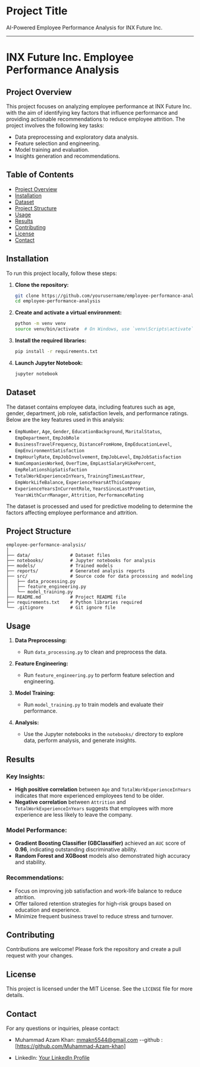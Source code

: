
# Project Title

 AI-Powered Employee Performance Analysis for INX Future Inc.

---

# INX Future Inc. Employee Performance Analysis

## Project Overview

This project focuses on analyzing employee performance at INX Future Inc. with the aim of identifying key factors that influence performance and providing actionable recommendations to reduce employee attrition. The project involves the following key tasks:
- Data preprocessing and exploratory data analysis.
- Feature selection and engineering.
- Model training and evaluation.
- Insights generation and recommendations.

## Table of Contents
- [Project Overview](#project-overview)
- [Installation](#installation)
- [Dataset](#dataset)
- [Project Structure](#project-structure)
- [Usage](#usage)
- [Results](#results)
- [Contributing](#contributing)
- [License](#license)
- [Contact](#contact)

## Installation

To run this project locally, follow these steps:

1. **Clone the repository:**
   ```bash
   git clone https://github.com/yourusername/employee-performance-analysis.git
   cd employee-performance-analysis
   ```

2. **Create and activate a virtual environment:**
   ```bash
   python -m venv venv
   source venv/bin/activate  # On Windows, use `venv\Scripts\activate`
   ```

3. **Install the required libraries:**
   ```bash
   pip install -r requirements.txt
   ```

4. **Launch Jupyter Notebook:**
   ```bash
   jupyter notebook
   ```

## Dataset

The dataset contains employee data, including features such as age, gender, department, job role, satisfaction levels, and performance ratings. Below are the key features used in this analysis:

- `EmpNumber`, `Age`, `Gender`, `EducationBackground`, `MaritalStatus`, `EmpDepartment`, `EmpJobRole`
- `BusinessTravelFrequency`, `DistanceFromHome`, `EmpEducationLevel`, `EmpEnvironmentSatisfaction`
- `EmpHourlyRate`, `EmpJobInvolvement`, `EmpJobLevel`, `EmpJobSatisfaction`
- `NumCompaniesWorked`, `OverTime`, `EmpLastSalaryHikePercent`, `EmpRelationshipSatisfaction`
- `TotalWorkExperienceInYears`, `TrainingTimesLastYear`, `EmpWorkLifeBalance`, `ExperienceYearsAtThisCompany`
- `ExperienceYearsInCurrentRole`, `YearsSinceLastPromotion`, `YearsWithCurrManager`, `Attrition`, `PerformanceRating`

The dataset is processed and used for predictive modeling to determine the factors affecting employee performance and attrition.

## Project Structure

```plaintext
employee-performance-analysis/
│
├── data/               # Dataset files
├── notebooks/          # Jupyter notebooks for analysis
├── models/             # Trained models
├── reports/            # Generated analysis reports
├── src/                # Source code for data processing and modeling
│   ├── data_processing.py
│   ├── feature_engineering.py
│   └── model_training.py
├── README.md           # Project README file
├── requirements.txt    # Python libraries required
└── .gitignore          # Git ignore file
```

## Usage

1. **Data Preprocessing:**
   - Run `data_processing.py` to clean and preprocess the data.

2. **Feature Engineering:**
   - Run `feature_engineering.py` to perform feature selection and engineering.

3. **Model Training:**
   - Run `model_training.py` to train models and evaluate their performance.

4. **Analysis:**
   - Use the Jupyter notebooks in the `notebooks/` directory to explore data, perform analysis, and generate insights.

## Results

### Key Insights:
- **High positive correlation** between `Age` and `TotalWorkExperienceInYears` indicates that more experienced employees tend to be older.
- **Negative correlation** between `Attrition` and `TotalWorkExperienceInYears` suggests that employees with more experience are less likely to leave the company.

### Model Performance:
- **Gradient Boosting Classifier (GBClassifier)** achieved an `AUC` score of **0.96**, indicating outstanding discriminative ability.
- **Random Forest and XGBoost** models also demonstrated high accuracy and stability.

### Recommendations:
- Focus on improving job satisfaction and work-life balance to reduce attrition.
- Offer tailored retention strategies for high-risk groups based on education and experience.
- Minimize frequent business travel to reduce stress and turnover.

## Contributing

Contributions are welcome! Please fork the repository and create a pull request with your changes.

## License

This project is licensed under the MIT License. See the `LICENSE` file for more details.

## Contact

For any questions or inquiries, please contact:
- Muhammad Azam Khan: [mmakn5544@gmail.com](mailto:mmakn5544@gmail.com)
--github :[https://github.com/Muhammad-Azam-khan]

- LinkedIn: [Your LinkedIn Profile](https://www.linkedin.com/in/yourprofile)


